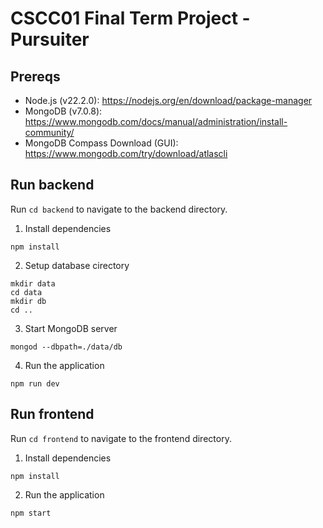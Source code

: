 # CSCC01 Final Term Project - Pursuiter
## Prereqs
- Node.js (v22.2.0): https://nodejs.org/en/download/package-manager
- MongoDB (v7.0.8): https://www.mongodb.com/docs/manual/administration/install-community/
- MongoDB Compass Download (GUI): https://www.mongodb.com/try/download/atlascli

## Run backend
Run `cd backend` to navigate to the backend directory. 
1. Install dependencies
```
npm install
```
2. Setup database cirectory
```
mkdir data
cd data
mkdir db
cd ..
```
3. Start MongoDB server
```
mongod --dbpath=./data/db
```
4. Run the application
```
npm run dev
```

## Run frontend
Run `cd frontend` to navigate to the frontend directory.
1. Install dependencies
```
npm install
```
2. Run the application
```
npm start
```